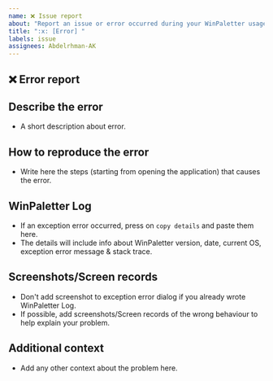 ```yaml
---
name: ❌ Issue report
about: "Report an issue or error occurred during your WinPaletter usage, to help me improve WinPaletter"
title: ":x: [Error] "
labels: issue
assignees: Abdelrhman-AK
---
```


## :x: Error report

## **Describe the error**
- A short description about error.

## **How to reproduce the error**
- Write here the steps (starting from opening the application) that causes the error.

## **WinPaletter Log**
- If an exception error occurred, press on `copy details` and paste them here. 
- The details will include info about WinPaletter version, date, current OS, exception error message & stack trace.

## **Screenshots/Screen records**
- Don't add screenshot to exception error dialog if you already wrote WinPaletter Log.
- If possible, add screenshots/Screen records of the wrong behaviour to help explain your problem.

## **Additional context**
- Add any other context about the problem here.
